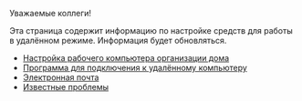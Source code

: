Уважаемые коллеги!

Эта страница содержит информацию по настройке средств для работы в удалённом режиме. Информация будет обновляться.

- [Настройка рабочего компьютера организации дома](01.md)
- [Программа для подключения к удалённому компьютеру](02.md)
- [Электронная почта](03.md)
- [Известные проблемы](99.md)
